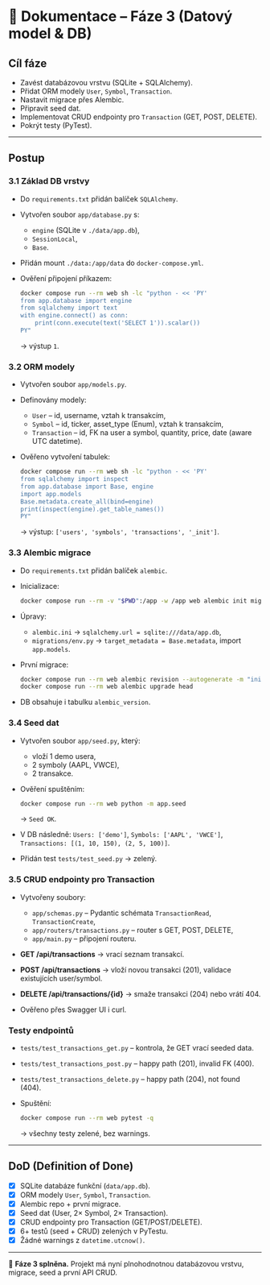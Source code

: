 # 📄 Dokumentace – Fáze 3 (Datový model & DB)

## Cíl fáze

* Zavést databázovou vrstvu (SQLite + SQLAlchemy).
* Přidat ORM modely `User`, `Symbol`, `Transaction`.
* Nastavit migrace přes Alembic.
* Připravit seed dat.
* Implementovat CRUD endpointy pro `Transaction` (GET, POST, DELETE).
* Pokrýt testy (PyTest).

---

## Postup

### 3.1 Základ DB vrstvy

* Do `requirements.txt` přidán balíček `SQLAlchemy`.
* Vytvořen soubor `app/database.py` s:

  * `engine` (SQLite v `./data/app.db`),
  * `SessionLocal`,
  * `Base`.
* Přidán mount `./data:/app/data` do `docker-compose.yml`.
* Ověření připojení příkazem:

  ```bash
  docker compose run --rm web sh -lc "python - << 'PY'
  from app.database import engine
  from sqlalchemy import text
  with engine.connect() as conn:
      print(conn.execute(text('SELECT 1')).scalar())
  PY"
  ```

  → výstup `1`.

### 3.2 ORM modely

* Vytvořen soubor `app/models.py`.
* Definovány modely:

  * `User` – id, username, vztah k transakcím,
  * `Symbol` – id, ticker, asset\_type (Enum), vztah k transakcím,
  * `Transaction` – id, FK na user a symbol, quantity, price, date (aware UTC datetime).
* Ověřeno vytvoření tabulek:

  ```bash
  docker compose run --rm web sh -lc "python - << 'PY'
  from sqlalchemy import inspect
  from app.database import Base, engine
  import app.models
  Base.metadata.create_all(bind=engine)
  print(inspect(engine).get_table_names())
  PY"
  ```

  → výstup: `['users', 'symbols', 'transactions', '_init']`.

### 3.3 Alembic migrace

* Do `requirements.txt` přidán balíček `alembic`.
* Inicializace:

  ```bash
  docker compose run --rm -v "$PWD":/app -w /app web alembic init migrations
  ```
* Úpravy:

  * `alembic.ini` → `sqlalchemy.url = sqlite:///data/app.db`,
  * `migrations/env.py` → `target_metadata = Base.metadata`, import `app.models`.
* První migrace:

  ```bash
  docker compose run --rm web alembic revision --autogenerate -m "init schema"
  docker compose run --rm web alembic upgrade head
  ```
* DB obsahuje i tabulku `alembic_version`.

### 3.4 Seed dat

* Vytvořen soubor `app/seed.py`, který:

  * vloží 1 demo usera,
  * 2 symboly (AAPL, VWCE),
  * 2 transakce.
* Ověření spuštěním:

  ```bash
  docker compose run --rm web python -m app.seed
  ```

  → `Seed OK`.
* V DB následně: `Users: ['demo']`, `Symbols: ['AAPL', 'VWCE']`, `Transactions: [(1, 10, 150), (2, 5, 100)]`.
* Přidán test `tests/test_seed.py` → zelený.

### 3.5 CRUD endpointy pro Transaction

* Vytvořeny soubory:

  * `app/schemas.py` – Pydantic schémata `TransactionRead`, `TransactionCreate`,
  * `app/routers/transactions.py` – router s GET, POST, DELETE,
  * `app/main.py` – připojení routeru.
* **GET /api/transactions** → vrací seznam transakcí.
* **POST /api/transactions** → vloží novou transakci (201), validace existujících user/symbol.
* **DELETE /api/transactions/{id}** → smaže transakci (204) nebo vrátí 404.
* Ověřeno přes Swagger UI i curl.

### Testy endpointů

* `tests/test_transactions_get.py` – kontrola, že GET vrací seeded data.
* `tests/test_transactions_post.py` – happy path (201), invalid FK (400).
* `tests/test_transactions_delete.py` – happy path (204), not found (404).
* Spuštění:

  ```bash
  docker compose run --rm web pytest -q
  ```

  → všechny testy zelené, bez warnings.

---

## DoD (Definition of Done)

* [x] SQLite databáze funkční (`data/app.db`).
* [x] ORM modely `User`, `Symbol`, `Transaction`.
* [x] Alembic repo + první migrace.
* [x] Seed dat (User, 2× Symbol, 2× Transaction).
* [x] CRUD endpointy pro Transaction (GET/POST/DELETE).
* [x] 6+ testů (seed + CRUD) zelených v PyTestu.
* [x] Žádné warnings z `datetime.utcnow()`.

---

📌 **Fáze 3 splněna.** Projekt má nyní plnohodnotnou databázovou vrstvu, migrace, seed a první API CRUD.
